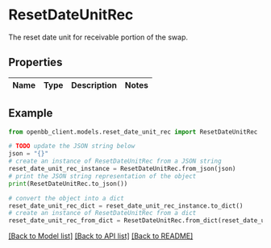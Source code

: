 # ResetDateUnitRec

The reset date unit for receivable portion of the swap.

## Properties

Name | Type | Description | Notes
------------ | ------------- | ------------- | -------------

## Example

```python
from openbb_client.models.reset_date_unit_rec import ResetDateUnitRec

# TODO update the JSON string below
json = "{}"
# create an instance of ResetDateUnitRec from a JSON string
reset_date_unit_rec_instance = ResetDateUnitRec.from_json(json)
# print the JSON string representation of the object
print(ResetDateUnitRec.to_json())

# convert the object into a dict
reset_date_unit_rec_dict = reset_date_unit_rec_instance.to_dict()
# create an instance of ResetDateUnitRec from a dict
reset_date_unit_rec_from_dict = ResetDateUnitRec.from_dict(reset_date_unit_rec_dict)
```
[[Back to Model list]](../README.md#documentation-for-models) [[Back to API list]](../README.md#documentation-for-api-endpoints) [[Back to README]](../README.md)


